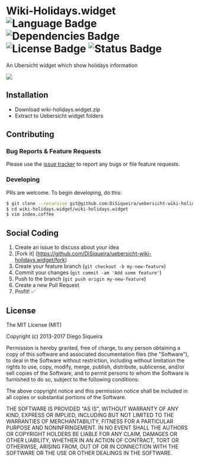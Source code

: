 # Wiki-Holidays.widget ![Language Badge](https://img.shields.io/badge/Language-Coffee-red.svg) ![Dependencies Badge](https://img.shields.io/badge/Dependencies-Uebersicht-brightgreen.svg) ![License Badge](https://img.shields.io/badge/License-MIT-blue.svg) ![Status Badge](https://img.shields.io/badge/Status-Stable-brightgreen.svg)

An Ubersicht widget which show holidays information

![](http://image.prntscr.com/image/8ec1abf8dc824c29b156eb5c1da702f3.png)

## Installation

- Download wiki-holidays.widget.zip
- Extract to Uebersicht widget folders

## Contributing

### Bug Reports & Feature Requests

Please use the [issue tracker](https://github.com/DiSiqueira/uebersicht-wiki-holidays.widget/issues) to report any bugs or file feature requests.

### Developing

PRs are welcome. To begin developing, do this:

```bash
$ git clone --recursive git@github.com:DiSiqueira/uebersicht-wiki-holidays.widget.git wiki-holidays.widget
$ cd wiki-holidays.widget/wiki-holidays.widget
$ vim index.coffee
```

## Social Coding

1. Create an issue to discuss about your idea
2. [Fork it] (https://github.com/DiSiqueira/uebersicht-wiki-holidays.widget/fork)
3. Create your feature branch (`git checkout -b my-new-feature`)
4. Commit your changes (`git commit -am 'Add some feature'`)
5. Push to the branch (`git push origin my-new-feature`)
6. Create a new Pull Request
7. Profit! :white_check_mark:

## License

The MIT License (MIT)

Copyright (c) 2013-2017 Diego Siqueira

Permission is hereby granted, free of charge, to any person obtaining a copy
of this software and associated documentation files (the "Software"), to deal
in the Software without restriction, including without limitation the rights
to use, copy, modify, merge, publish, distribute, sublicense, and/or sell
copies of the Software, and to permit persons to whom the Software is
furnished to do so, subject to the following conditions:

The above copyright notice and this permission notice shall be included in
all copies or substantial portions of the Software.

THE SOFTWARE IS PROVIDED "AS IS", WITHOUT WARRANTY OF ANY KIND, EXPRESS OR
IMPLIED, INCLUDING BUT NOT LIMITED TO THE WARRANTIES OF MERCHANTABILITY,
FITNESS FOR A PARTICULAR PURPOSE AND NONINFRINGEMENT.  IN NO EVENT SHALL THE
AUTHORS OR COPYRIGHT HOLDERS BE LIABLE FOR ANY CLAIM, DAMAGES OR OTHER
LIABILITY, WHETHER IN AN ACTION OF CONTRACT, TORT OR OTHERWISE, ARISING FROM,
OUT OF OR IN CONNECTION WITH THE SOFTWARE OR THE USE OR OTHER DEALINGS IN
THE SOFTWARE.
